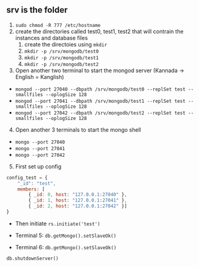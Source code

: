## srv is the folder

1. ```sudo chmod -R 777 /etc/hostname```
2. create the directories called test0, test1, test2 that will contrain the instances and database files
   1. create the directoies using ```mkdir```
   2. ```mkdir -p /srv/mongodb/test0```
   3. ```mkdir -p /srv/mongodb/test1```
   4. ```mkdir -p /srv/mongodb/test2```
3. Open another two terminal to start the mongod server (Kannada -> English = Kanglish)
* ```mongod --port 27040 --dbpath /srv/mongodb/test0 --replSet test --smallfiles --oplogSize 128```
* ```mongod --port 27041 --dbpath /srv/mongodb/test1 --replSet test --smallfiles --oplogSize 128```
* ```mongod --port 27042 --dbpath /srv/mongodb/test2 --replSet test --smallfiles --oplogSize 128```
4. Open another 3 terminals to start the mongo shell
* ```mongo --port 27040```
* ```mongo --port 27041```
* ```mongo --port 27042```

5.  First set up config
```javascript
config_test = {
    "_id": "test",
    members: [
        { _id: 0, host: "127.0.0.1:27040" },
        { _id: 1, host: "127.0.0.1:27041" },
        { _id: 2, host: "127.0.0.1:27042" }]
}
```
* Then initiate
```rs.initiate('test')```

* Terminal 5: 
```db.getMongo().setSlaveOk()```
* Terminal 6: 
```db.getMongo().setSlaveOk()```

```db.shutdownServer()```
